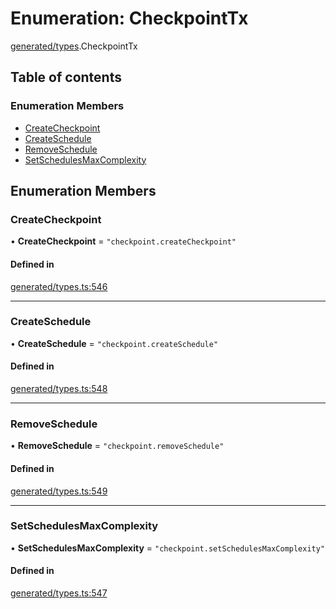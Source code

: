 # Enumeration: CheckpointTx

[generated/types](../wiki/generated.types).CheckpointTx

## Table of contents

### Enumeration Members

- [CreateCheckpoint](../wiki/generated.types.CheckpointTx#createcheckpoint)
- [CreateSchedule](../wiki/generated.types.CheckpointTx#createschedule)
- [RemoveSchedule](../wiki/generated.types.CheckpointTx#removeschedule)
- [SetSchedulesMaxComplexity](../wiki/generated.types.CheckpointTx#setschedulesmaxcomplexity)

## Enumeration Members

### CreateCheckpoint

• **CreateCheckpoint** = ``"checkpoint.createCheckpoint"``

#### Defined in

[generated/types.ts:546](https://github.com/PolymeshAssociation/polymesh-sdk/blob/2d3ac2ae/src/generated/types.ts#L546)

___

### CreateSchedule

• **CreateSchedule** = ``"checkpoint.createSchedule"``

#### Defined in

[generated/types.ts:548](https://github.com/PolymeshAssociation/polymesh-sdk/blob/2d3ac2ae/src/generated/types.ts#L548)

___

### RemoveSchedule

• **RemoveSchedule** = ``"checkpoint.removeSchedule"``

#### Defined in

[generated/types.ts:549](https://github.com/PolymeshAssociation/polymesh-sdk/blob/2d3ac2ae/src/generated/types.ts#L549)

___

### SetSchedulesMaxComplexity

• **SetSchedulesMaxComplexity** = ``"checkpoint.setSchedulesMaxComplexity"``

#### Defined in

[generated/types.ts:547](https://github.com/PolymeshAssociation/polymesh-sdk/blob/2d3ac2ae/src/generated/types.ts#L547)

